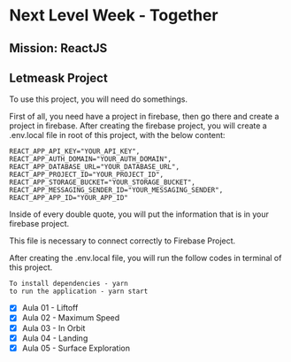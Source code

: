 # Next Level Week - Together
## Mission: ReactJS
## Letmeask Project
To use this project, you will need do somethings.

First of all, you need have a project in firebase, then go there and create a project in firebase.
After creating the firebase project, you will create a .env.local file in root of this project, with the below content:
```
REACT_APP_API_KEY="YOUR_API_KEY",
REACT_APP_AUTH_DOMAIN="YOUR_AUTH_DOMAIN",
REACT_APP_DATABASE_URL="YOUR_DATABASE_URL",
REACT_APP_PROJECT_ID="YOUR_PROJECT_ID",
REACT_APP_STORAGE_BUCKET="YOUR_STORAGE_BUCKET",
REACT_APP_MESSAGING_SENDER_ID="YOUR_MESSAGING_SENDER",
REACT_APP_APP_ID="YOUR_APP_ID"
```
Inside of every double quote, you will put the information that is in your firebase project. 

This file is necessary to connect correctly to Firebase Project.

After creating the .env.local file, you will run the follow codes in terminal of this project.

```
To install dependencies - yarn
to run the application - yarn start
```

- [x] Aula 01 - Liftoff
- [x] Aula 02 - Maximum Speed
- [x] Aula 03 - In Orbit
- [x] Aula 04 - Landing
- [x] Aula 05 - Surface Exploration